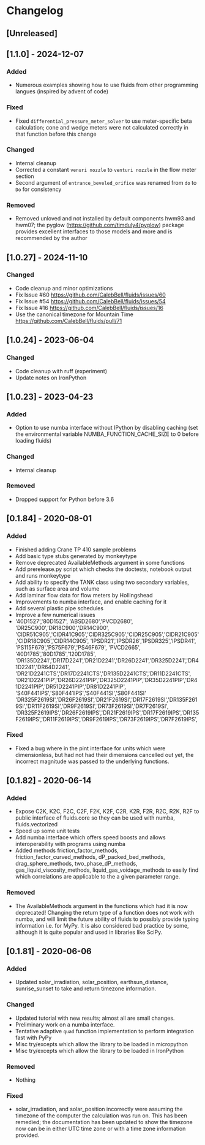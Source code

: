 # Changelog

## [Unreleased]

## [1.1.0] - 2024-12-07

### Added

- Numerous examples showing how to use fluids from other programming langues (inspired by advent of code)

### Fixed

- Fixed `differential_pressure_meter_solver` to use meter-specific beta calculation; cone and wedge meters were not calculated correctly in that function before this change

### Changed

- Internal cleanup
- Corrected a constant `venuri nozzle` to `venturi nozzle` in the flow meter section
- Second argument of `entrance_beveled_orifice` was renamed from `do` to `Do` for consistency

### Removed

- Removed unloved and not installed by default components hwm93 and hwm07; the pyglow (https://github.com/timduly4/pyglow) package provides excellent interfaces to those models and more and is recommended by the author

## [1.0.27] - 2024-11-10

### Changed

- Code cleanup and minor optimizations
- Fix Issue #60 https://github.com/CalebBell/fluids/issues/60
- Fix Issue #54 https://github.com/CalebBell/fluids/issues/54
- Fix Issue #16 https://github.com/CalebBell/fluids/issues/16
- Use the canonical timezone for Mountain Time https://github.com/CalebBell/fluids/pull/71

## [1.0.24] - 2023-06-04

### Changed

- Code cleanup with ruff (experiment)
- Update notes on IronPython

## [1.0.23] - 2023-04-23

### Added

- Option to use numba interface without IPython by disabling caching (set the environmental variable NUMBA_FUNCTION_CACHE_SIZE to 0 before loading fluids)

### Changed

- Internal cleanup

### Removed

- Dropped support for Python before 3.6

## [0.1.84] - 2020-08-01

### Added

- Finished adding Crane TP 410 sample problems
- Add basic type stubs generated by monkeytype
- Remove deprecated AvailableMethods argument in some functions
- Add prerelease.py script which checks the doctests, notebook output and runs monkeytype
- Add ability to specify the TANK class using two secondary variables, such as surface area and volume
- Add laminar flow data for flow meters by Hollingshead
- Improvements to numba interface, and enable caching for it
- Add several plastic pipe schedules
- Improve a few numerical issues
- '40D1527','80D1527', 'ABSD2680','PVCD2680', 'DR25C900','DR18C900','DR14C900', 'CIDR51C905','CIDR41C905','CIDR325C905','CIDR25C905','CIDR21C905','CIDR18C905','CIDR14C905', 'IPSDR21','IPSDR26','IPSDR325','IPSDR41', 'PS115F679','PS75F679','PS46F679', 'PVCD2665', '40D1785','80D1785','120D1785', 'DR135D2241','DR17D2241','DR21D2241','DR26D2241','DR325D2241','DR41D2241','DR64D2241', 'DR21D2241CTS','DR17D2241CTS','DR135D2241CTS','DR11D2241CTS', 'DR21D2241PIP','DR26D2241PIP','DR325D2241PIP','DR35D2241PIP','DR41D2241PIP','DR51D2241PIP','DR81D2241PIP', 'S40F441IPS','S80F441IPS','S40F441SI','S80F441SI' 'DR325F2619SI','DR26F2619SI','DR21F2619SI','DR17F2619SI','DR135F2619SI','DR11F2619SI','DR9F2619SI','DR73F2619SI','DR7F2619SI', 'DR325F2619IPS','DR26F2619IPS','DR21F2619IPS','DR17F2619IPS','DR135F2619IPS','DR11F2619IPS','DR9F2619IPS','DR73F2619IPS','DR7F2619IPS',

### Fixed

- Fixed a bug where in the pint interface for units which were dimensionless, but had not had their dimensions cancelled out yet, the incorrect magnitude was passed to the underlying functions.

## [0.1.82] - 2020-06-14

### Added

- Expose C2K, K2C, F2C, C2F, F2K, K2F, C2R, K2R, F2R, R2C, R2K, R2F to public interface of fluids.core so they can be used with numba, fluids.vectorized
- Speed up some unit tests
- Add numba interface which offers speed boosts and allows interoperability with programs using numba
- Added methods friction_factor_methods, friction_factor_curved_methods, dP_packed_bed_methods, drag_sphere_methods, two_phase_dP_methods, gas_liquid_viscosity_methods, liquid_gas_voidage_methods to easily find which correlations are applicable to the a given parameter range.

### Removed

- The AvailableMethods argument in the functions which had it is now deprecated! Changing the return type of a function does not work with numba, and will limit the future ability of fluids to possibly provide typing information i.e. for MyPy. It is also considered bad practice by some, although it is quite popular and used in libraries like SciPy.

## [0.1.81] - 2020-06-06

### Added

- Updated solar_irradiation, solar_position, earthsun_distance, sunrise_sunset to take and return timezone information.

### Changed

- Updated tutorial with new results; almost all are small changes.
- Preliminary work on a numba interface.
- Tentative adaptive `quad` function implementation to perform integration fast with PyPy
- Misc try/excepts which allow the library to be loaded in micropython
- Misc try/excepts which allow the library to be loaded in IronPython

### Removed

- Nothing

### Fixed

- solar_irradiation, and solar_position incorrectly were assuming the timezone of the computer the calculation was run on. This has been remedied; the documentation has been updated to show the timezone now can be in either UTC time zone or with a time zone information provided.
